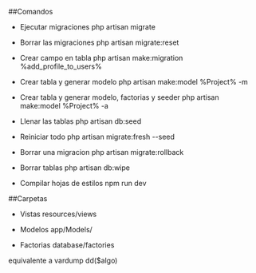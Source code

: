 ##Comandos

- Ejecutar migraciones
    php artisan migrate

- Borrar las migraciones 
    php artisan migrate:reset

- Crear campo en tabla
    php artisan make:migration %add_profile_to_users%

- Crear tabla y generar modelo
    php artisan make:model %Project% -m

- Crear tabla y generar modelo, factorias y seeder
    php artisan make:model %Project% -a

- Llenar las tablas
    php artisan db:seed

- Reiniciar todo
     php artisan migrate:fresh --seed 

- Borrar una migracion
    php artisan migrate:rollback  
    
- Borrar tablas
    php artisan db:wipe

- Compilar hojas de estilos
    npm run dev


##Carpetas

- Vistas
    resources/views

- Modelos
    app/Models/

- Factorias
    database/factories



equivalente a vardump
dd($algo)

